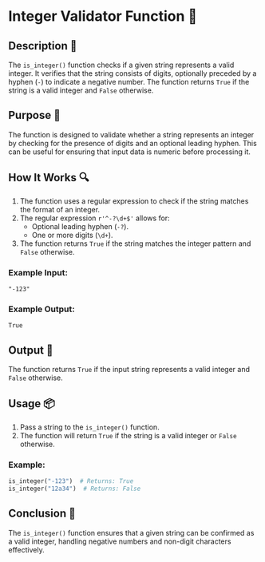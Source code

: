 # Integer Validator Function 🔢

## Description 📝

The `is_integer()` function checks if a given string represents a valid integer.
It verifies that the string consists of digits, optionally preceded by a hyphen (`-`) to indicate a negative number.
The function returns `True` if the string is a valid integer and `False` otherwise.

## Purpose 🎯

The function is designed to validate whether a string represents an integer by checking for the presence of digits and an optional leading hyphen.
This can be useful for ensuring that input data is numeric before processing it.

## How It Works 🔍

1. The function uses a regular expression to check if the string matches the format of an integer.
2. The regular expression `r'^-?\d+$'` allows for:
    - Optional leading hyphen (`-?`).
    - One or more digits (`\d+`).
3. The function returns `True` if the string matches the integer pattern and `False` otherwise.

### Example Input:

```
"-123"
```

### Example Output:

```
True
```

## Output 📜

The function returns `True` if the input string represents a valid integer and `False` otherwise.

## Usage 📦

1. Pass a string to the `is_integer()` function.
2. The function will return `True` if the string is a valid integer or `False` otherwise.

### Example:

```python
is_integer("-123")  # Returns: True
is_integer("12a34")  # Returns: False
```

## Conclusion 🚀

The `is_integer()` function ensures that a given string can be confirmed as a valid integer, handling negative numbers and non-digit characters effectively.
